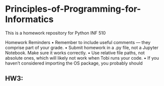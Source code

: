 # Principles-of-Programming-for-Informatics
This is a homework repository for Python INF 510

Homework Reminders
• Remember to include useful comments — they comprise part of your grade.
• Submit homework in a .py file, not a Jupyter Notebook. Make sure it works correctly.
• Use relative file paths, not absolute ones, which will likely not work when Tobi runs your code.
• If you haven’t considered importing the OS package, you probably should

## HW3:
